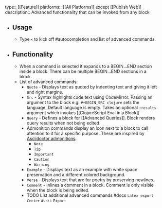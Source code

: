 type:: [[Feature]]
platforms:: [[All Platforms]] except [[Publish Web]]
description:: Advanced functionality that can be invoked from any block

- ## Usage
	- Type `<` to kick off #autocompletion and list of advanced commands.
- ## Functionality
	- When a command is selected it expands to a BEGIN...END section inside a block. There can be multiple BEGIN...END sections in a block.
	- List of advanced commands:
		- `Quote` - Displays text as quoted by indenting text and giving it left and right margins.
		- `Src` - Syntax highlights code text using CodeMirror. Passing an argument to the block e.g. `#+BEGIN_SRC clojure` sets the language. Default language is empty. Takes an optional `:results` argument which invokes [[ClojureScript Eval in a Block]]
		- `Query` - Defines a block for [[Advanced Queries]]. Block renders query results when not being edited.
		- Admonition commands display an icon next to a block to call attention to it for a specific purpose. These are inspired by [Asciidoctor admonitions](https://asciidoctor.org/docs/user-manual/#admonition).
			- `Note`
			- `Tip`
			- `Important`
			- `Caution`
			- `Warning`
		- `Example` - Displays text as an example with white space preservation and a different colored background.
		- `Verse` - Displays text that are for poetry by preserving newlines.
		- `Comment` - Inlines a comment in a block. Comment is only visible when the block is being edited.
		- TODO List additional advanced commands #docs
		  `Latex export`
		  `Center`
		  `Ascii`
		  `Export`